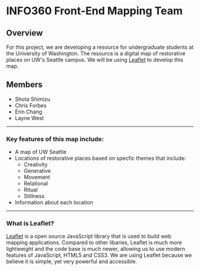 # INFO360 Front-End Mapping Team

## Overview

For this project, we are developing a resource for undergraduate students at the University of Washington. The resource is a digital map of restorative places on UW's Seattle campus. We will be using [Leaflet](https://leafletjs.com/) to develop this map.

## Members

* Shota Shimizu
* Chris Forbes
* Erin Chang
* Layne West
- - - -
### Key features of this map include:
* A map of UW Seattle
* Locations of restorative places based on specfic themes that include:
    * Creativity
    * Generative 
    * Movement
    * Relational
    * Ritual
    * Stillness
* Information about each location

- - - -

### What is Leaflet?

[Leaflet](https://leafletjs.com/) is a open source JavaScript library that is used to build web mapping applications. Compared to other libaries, Leaflet is much more lightweight and the code base is much newer, allowing us to use modern features of JavaScript, HTML5 and CSS3. We are using Leaflet because we believe it is simple, yet very powerful and accessible. 
